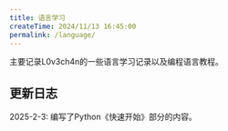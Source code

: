```yaml
---
title: 语言学习
createTime: 2024/11/13 16:45:00
permalink: /language/
---
```


主要记录L0v3ch4n的一些语言学习记录以及编程语言教程。

## 更新日志

2025-2-3: 编写了Python《快速开始》部分的内容。